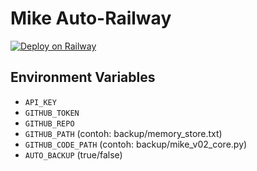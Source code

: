 # Mike Auto-Railway

[![Deploy on Railway](https://railway.app/button.svg)](https://railway.app/template/dca16ade-b2cd-48fc-addd-58cdf8e7e029)

## Environment Variables
- `API_KEY`
- `GITHUB_TOKEN`
- `GITHUB_REPO`
- `GITHUB_PATH` (contoh: backup/memory_store.txt)
- `GITHUB_CODE_PATH` (contoh: backup/mike_v02_core.py)
- `AUTO_BACKUP` (true/false)

